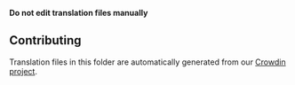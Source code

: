 **Do not edit translation files manually**

## Contributing

Translation files in this folder are automatically generated from our [Crowdin project](https://crowdin.com/project/primex-finance). 